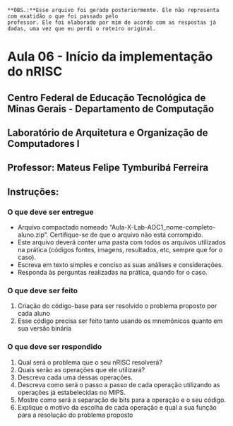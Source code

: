 ```
**OBS.:**Esse arquivo foi gerado posteriormente. Ele não representa com exatidão o que foi passado pelo
professor. Ele foi elaborado por mim de acordo com as respostas já dadas, uma vez que eu perdi o roteiro original.
```
# Aula 06 - Início da implementação do nRISC

## Centro Federal de Educação Tecnológica de Minas Gerais - Departamento de Computação

## Laboratório de Arquitetura e Organização de Computadores I

## Professor: Mateus Felipe Tymburibá Ferreira


## Instruções:

### O que deve ser entregue


* Arquivo compactado nomeado “Aula-X-Lab-AOC1_nome-completo-aluno.zip”.
Certifique-se de que o arquivo não está corrompido.
* Este arquivo deverá conter uma pasta com todos os arquivos utilizados na
prática (códigos fontes, imagens, resultados, etc, sempre que for o caso).
* Escreva em texto simples e conciso as suas análises e considerações.
* Responda às perguntas realizadas na prática, quando for o caso.

### O que deve ser feito


1. Criação do código-base para ser resolvido o problema proposto por cada aluno
2. Esse código precisa ser feito tanto usando os mnemônicos quanto em sua versão binária

### O que deve ser respondido


1. Qual será o problema que o seu nRISC resolverá?
2. Quais serão as operações que ele utilizará?
3. Descreva cada uma dessas operações.
4. Descreva como será o passo a passo de cada operação utilizando as operações já estabelecidas no MIPS.
5. Mostre como será a separação de bits para a operação e o seu código.
6. Explique o motivo da escolha de cada operação e qual a sua função para a resolução do problema proposto
